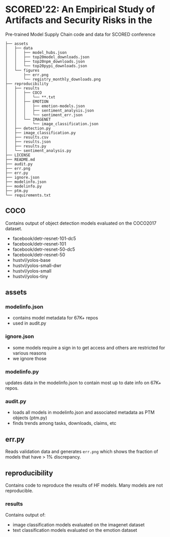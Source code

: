 # SCORED'22: An Empirical Study of Artifacts and Security Risks in the
Pre-trained Model Supply Chain
code and data for SCORED conference

```
├── assets
│   ├── data
│   │   ├── model_hubs.json
│   │   ├── top20model_downloads.json
│   │   ├── top20npm_downloads.json
│   │   └── top20pypi_downloads.json
│   └── figures
│       ├── err.png
│       └── registry_monthly_downloads.png
├── reproducibility
│   ├── results
│   │   ├── COCO
│   │   │   └── **.txt
│   │   ├── EMOTION
│   │   │   ├── emotion-models.json
│   │   │   ├── sentiment_analysis.json
│   │   │   └── sentiment_err.json
│   │   └── IMAGENET
│   │       └── image_classification.json
│   ├── detection.py
│   ├── image_classification.py
│   ├── results.csv
│   ├── results.json
│   ├── results.py
│   └── sentiment_analysis.py
├── LICENSE
├── README.md
├── audit.py
├── err.png
├── err.py
├── ignore.json
├── modelinfo.json
├── modelinfo.py
├── ptm.py
└── requirements.txt
```

## COCO 

Contains output of object detection models evaluated on the COCO2017 dataset.

- facebook/detr-resnet-101-dc5
- facebook/detr-resnet-101
- facebook/detr-resnet-50-dc5
- facebook/detr-resnet-50
- hustvl/yolos-base
- hustvl/yolos-small-dwr
- hustvl/yolos-small
- hustvl/yolos-tiny

## assets



### modelinfo.json 

- contains model metadata for 67K+ repos
- used in audit.py

### ignore.json

- some models require a sign in to get access and others are restricted for various reasons 
- we ignore those

### modelinfo.py

updates data in the modelinfo.json to contain most up to date info on 67K+ repos.  

### audit.py

- loads all models in modelinfo.json and associated metadata as PTM objects (ptm.py)
- finds trends among tasks, downloads, claims, etc

## err.py

Reads validation data and generates `err.png` which shows the fraction of models that have > 1% discrepancy.

## reproducibility

Contains code to reproduce the results of HF models. Many models are not reproducible.

### results

Contains output of:
- image classification models evaluated on the imagenet dataset
- text classification models evaluated on the emotion dataset
